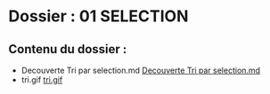 # Dossier : 01 SELECTION
 
 ## Contenu du dossier : 
- Decouverte Tri par selection.md [Decouverte Tri par selection.md](./Decouverte_Tri_par_selection.md)
- tri.gif [tri.gif](./tri.gif)
